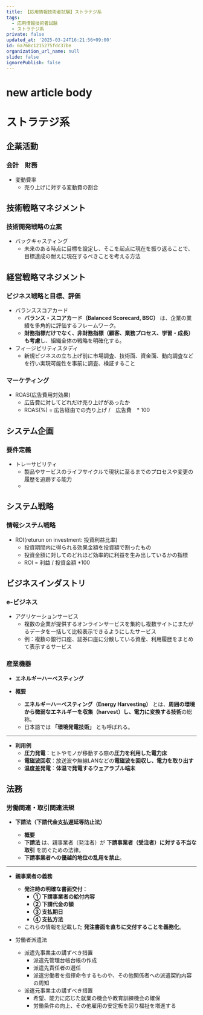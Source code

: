 ```yaml
---
title: 【応用情報技術者試験】ストラテジ系
tags:
  - 応用情報技術者試験
  - ストラテジ系
private: false
updated_at: '2025-03-24T16:21:56+09:00'
id: 6a768c1215275fdc37be
organization_url_name: null
slide: false
ignorePublish: false
---
```

# new article body
# ストラテジ系

## 企業活動
### 会計　財務
- 変動費率
  - 売り上げに対する変動費の割合

## 技術戦略マネジメント
### 技術開発戦略の立案

- バックキャスティング
  - 未来のある時点に目標を設定し、そこを起点に現在を振り返ることで、目標達成の耐えに現在するべきことを考える方法


## 経営戦略マネジメント
### ビジネス戦略と目標、評価
- バランススコアカード
  - **バランス・スコアカード（Balanced Scorecard, BSC）** は、企業の業績を多角的に評価するフレームワーク。
  - **財務指標だけでなく、非財務指標（顧客、業務プロセス、学習・成長）も考慮**し、組織全体の戦略を明確化する。
- フィージビリティスタディ
  - 新規ビジネスの立ち上げ前に市場調査、技術面、資金面、動向調査などを行い実現可能性を事前に調査、検証すること

### マーケティング
- ROAS(広告費用対効果)
  - 広告費に対してどれだけ売り上げがあったか
  - ROAS(%) = 広告経由での売り上げ /　広告費　* 100

## システム企画
### 要件定義

- トレーサビリティ
  - 製品やサービスのライフサイクルで現状に至るまでのプロセスや変更の履歴を追跡する能力
  - 

## システム戦略
### 情報システム戦略

- ROI(returun on investment: 投資利益比率)
  - 投資期間内に得られる効果金額を投資額で割ったもの
  - 投資金額に対してのどれほど効率的に利益を生み出しているかの指標
  - ROI = 利益 / 投資金額 *100

## ビジネスインダストリ

### e-ビジネス
- アグリケーションサービス
  - 複数の企業が提供するオンラインサービスを集約し複数サイトにまたがるデータを一括して比較表示できるようにしたサービス
  - 例：複数の銀行口座、証券口座に分散している資産、利用履歴をまとめて表示するサービス

### 産業機器
-  **エネルギーハーベスティング**

- **概要**
  - **エネルギーハーベスティング（Energy Harvesting）** とは、**周囲の環境から微弱なエネルギーを収集（harvest）し、電力に変換する技術**の総称。
  - 日本語では **「環境発電技術」** とも呼ばれる。

---

- **利用例**
  - **圧力発電**：ヒトやモノが移動する際の**圧力を利用した電力床**
  - **電磁波回収**：放送波や無線LANなどの**電磁波を回収し、電力を取り出す**
  - **温度差発電**：**体温で発電するウェアラブル端末**

## 法務
### 労働関連・取引関連法規
- **下請法（下請代金支払遅延等防止法）**

  -  **概要**
    - **下請法** は、親事業者（発注者）が **下請事業者（受注者）に対する不当な取引** を防ぐための法律。
    - **下請事業者への優越的地位の乱用を禁止**。

---

  - **親事業者の義務**
    - **発注時の明確な書面交付**：
      - **① 下請事業者の給付内容**
      - **② 下請代金の額**
      - **③ 支払期日**
      - **④ 支払方法**
    - これらの情報を記載した **発注書面を直ちに交付することを義務化**。


- 労働者派遣法
  - 派遣先事業主の講ずべき措置
    - 派遣先管理台帳台帳の作成
    - 派遣先責任者の選任
    - 派遣労働者を指揮命令するものや、その他関係者への派遣契約内容の周知
  - 派遣元事業主の講ずべき措置
    - 希望、能力に応じた就業の機会や教育訓練機会の確保
    - 労働条件の向上、その他雇用の安定板を図り福祉を増進する
